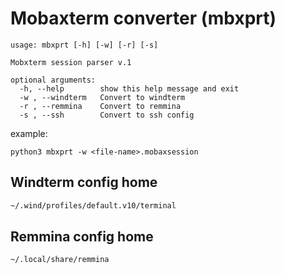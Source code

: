 # Mobaxterm converter (mbxprt)
```
usage: mbxprt [-h] [-w] [-r] [-s]

Mobxterm session parser v.1

optional arguments:
  -h, --help        show this help message and exit
  -w , --windterm   Convert to windterm
  -r , --remmina    Convert to remmina
  -s , --ssh        Convert to ssh config
```
example:
```
python3 mbxprt -w <file-name>.mobaxsession
```

## Windterm config home
```bash
~/.wind/profiles/default.v10/terminal
```
## Remmina config home
```bash
~/.local/share/remmina
```

